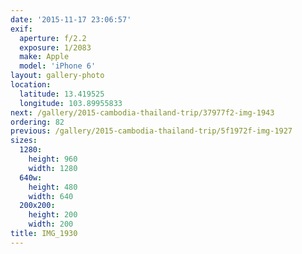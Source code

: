 ```yaml
---
date: '2015-11-17 23:06:57'
exif:
  aperture: f/2.2
  exposure: 1/2083
  make: Apple
  model: 'iPhone 6'
layout: gallery-photo
location:
  latitude: 13.419525
  longitude: 103.89955833
next: /gallery/2015-cambodia-thailand-trip/37977f2-img-1943
ordering: 82
previous: /gallery/2015-cambodia-thailand-trip/5f1972f-img-1927
sizes:
  1280:
    height: 960
    width: 1280
  640w:
    height: 480
    width: 640
  200x200:
    height: 200
    width: 200
title: IMG_1930
---
```

